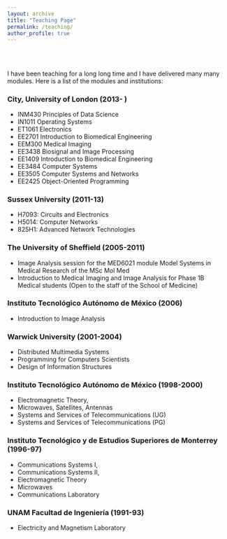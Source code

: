 ```yaml
---
layout: archive
title: "Teaching Page"
permalink: /teaching/
author_profile: true
---
```


<br>

<h2>
</h2>
<p> I have been teaching for a long long time and I have delivered many many modules. Here is a list of the modules and institutions:</p>




<h3>City, University of London (2013- )</h3>
<ul>
<li> INM430   Principles of Data Science
<li> IN1011   Operating Systems
<li> ET1061   Electronics
<li> EE2701   Introduction to Biomedical Engineering
<li> EEM300   Medical Imaging
<li> EE3438 	Biosignal and Image Processing
<li> EE1409   Introduction to Biomedical Engineering
<li> EE3484 	Computer Systems
<li> EE3505 	Computer Systems and Networks
<li> EE2425  	Object-Oriented Programming
</ul>  


<h3>Sussex University (2011-13)</h3>
<ul>
<li>  H7093: Circuits and Electronics
<li>  H5014: Computer Networks
<li>  825H1: Advanced Network Technologies
</ul>  

<h3>The University of Sheffield (2005-2011)</h3>
<ul>
<li> Image Analysis session for the MED6021 module Model Systems in Medical Research of the MSc Mol Med
<li> Introduction to Medical Imaging and Image Analysis for Phase 1B Medical students (Open to the staff of the School of Medicine)
</ul>  


<h3> Instituto Tecnológico Autónomo de México (2006)</h3>
<ul>
<li>   Introduction to Image Analysis
</ul>  


<h3>Warwick University (2001-2004)</h3>
<ul>
<li>  Distributed Multimedia Systems
<li>  Programming for Computers Scientists
<li>  Design of Information Structures
</ul>  

<h3>Instituto Tecnológico Autónomo de México (1998-2000)</h3>
<ul>
<li>  Electromagnetic Theory,
<li>  Microwaves, Satellites, Antennas
<li>  Systems and Services of Telecommunications (UG)
<li>  Systems and Services of Telecommunications (PG)
</ul>  


<h3>Instituto Tecnológico y de Estudios Superiores de Monterrey (1996-97)</h3>
<ul>
<li>    Communications Systems I,
<li>    Communications Systems II,
<li>    Electromagnetic Theory
<li>    Microwaves
<li>    Communications Laboratory
</ul>  


<h3>UNAM Facultad de Ingeniería (1991-93)</h3>
<ul>
<li>    Electricity and Magnetism Laboratory
</ul>  
